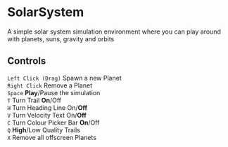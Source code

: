 # SolarSystem
A simple solar system simulation environment where you can play around with planets, suns, gravity and orbits

## Controls
`Left Click (Drag)` Spawn a new Planet\
`Right Click` Remove a Planet\
`Space` **Play**/Pause the simulation\
`T` Turn Trail **On**/Off\
`H` Turn Heading Line On/**Off**\
`V` Turn Velocity Text On/**Off**\
`C` Turn Colour Picker Bar **On**/Off\
`Q` **High**/Low Quality Trails\
`X` Remove all offscreen Planets
